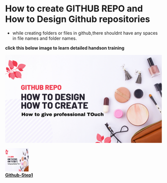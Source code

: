 # How to create GITHUB REPO and How to Design Github repositories

- while creating folders or files in github,there shouldnt have any spaces in file names and folder names.

**click this below image to learn detailed handson training**

[![Watch the video](./images/How-to-design-github-repo.png)](https://youtu.be/0SotQax5rfE)

<a href="https://youtu.be/0SotQax5rfE"><img src="/images/How-to-design-github-repo.png" width="75px;" height="75px;" alt="Github-Step1"/><br /><b>Github-Step1</b>